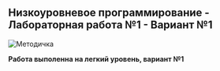 ## Низкоуровневое программирование - Лабораторная работа №1 - Вариант №1

![Методичка](https://drive.google.com/file/d/18MfeRJAhApiLGEmhy8sakXQx-D-FQzWC/view?usp=sharing)

<b>Работа выполенна на легкий уровень, вариант №1</b>
